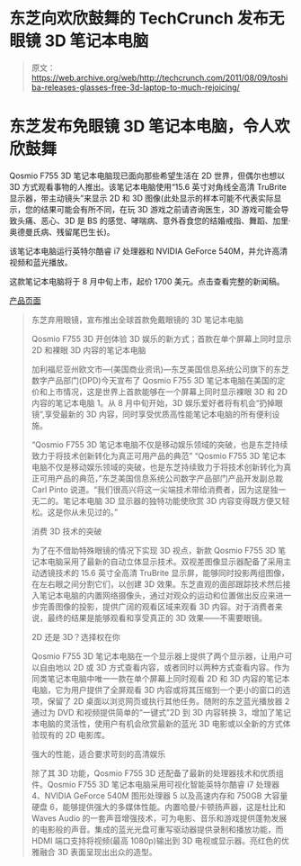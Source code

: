 # 东芝向欢欣鼓舞的 TechCrunch 发布无眼镜 3D 笔记本电脑

> 原文：<https://web.archive.org/web/http://techcrunch.com/2011/08/09/toshiba-releases-glasses-free-3d-laptop-to-much-rejoicing/>

# 东芝发布免眼镜 3D 笔记本电脑，令人欢欣鼓舞

Qosmio F755 3D 笔记本电脑现已面向那些希望生活在 2D 世界，但偶尔也想以 3D 方式观看事物的人推出。该笔记本电脑使用“15.6 英寸对角线全高清 TruBrite 显示器，带主动镜头”来显示 2D 和 3D 图像(此处显示的样本可能不代表实际显示，您的结果可能会有所不同，在玩 3D 游戏之前请咨询医生，3D 游戏可能会导致头痛、恶心、3D 是 BS 的感觉、哮喘病、意外吞食您的结婚戒指、舞蹈、加里·奥德曼氏病、残留尾巴生长)。

该笔记本电脑运行英特尔酷睿 i7 处理器和 NVIDIA GeForce 540M，并允许高清视频和蓝光播放。

这款笔记本电脑将于 8 月中旬上市，起价 1700 美元。点击查看完整的新闻稿。

[产品页面](https://web.archive.org/web/20230205045936/http://cts.businesswire.com/ct/CT?id=smartlink&url=http%3A%2F%2Ftoshibadirect.com%2F&esheet=6823997&lan=en-US&anchor=ToshibaDirect.com&index=2&md5=9ea2a33df7a724ecc4b8d83548f0dfe2)

> 东芝弃用眼镜，宣布推出全球首款免戴眼镜的 3D 笔记本电脑
> 
> Qosmio F755 3D 开创体验 3D 娱乐的新方式；首款在单个屏幕上同时显示 2D 和裸眼 3D 内容的笔记本电脑
> 
> 加利福尼亚州欧文市—(美国商业资讯)—东芝美国信息系统公司旗下的东芝数字产品部门(DPD)今天宣布了 Qosmio F755 3D 笔记本电脑在美国的定价和上市情况，这是世界上首款能够在一个屏幕上同时显示裸眼 3D 和 2D 内容的笔记本电脑 1。从 8 月中旬开始，3D 娱乐爱好者将有机会“扔掉眼镜”,享受最新的 3D 内容，同时享受优质高性能笔记本电脑的所有便利设施。
> 
> “Qosmio F755 3D 笔记本电脑不仅是移动娱乐领域的突破，也是东芝持续致力于将技术创新转化为真正可用产品的典范”
> “Qosmio F755 3D 笔记本电脑不仅是移动娱乐领域的突破，也是东芝持续致力于将技术创新转化为真正可用产品的典范，”东芝美国信息系统公司数字产品部门产品开发副总裁 Carl Pinto 说道。“我们很高兴将这一尖端技术带给消费者，因为这是独一无二的。笔记本电脑 3D 显示器的独特功能使欣赏 3D 内容变得既方便又轻松。这是你从未见过的。”
> 
> 消费 3D 技术的突破
> 
> 为了在不借助特殊眼镜的情况下实现 3D 视点，新款 Qosmio F755 3D 笔记本电脑采用了最新的自动立体显示技术。双视差图像显示器配备了采用主动透镜技术的 15.6 英寸全高清 TruBrite 显示屏，能够同时投影两组图像，在左右眼之间分割它们，以创建 3D 效果。东芝直观的面部跟踪技术然后接入笔记本电脑的内置网络摄像头，通过对观众的运动和位置做出反应来进一步完善图像的投影，提供广阔的观看区域来观看 3D 内容。对于消费者来说，最终的结果是能够观看和享受真正的 3D 效果——不需要眼镜。
> 
> 2D 还是 3D？选择权在你
> 
> Qosmio F755 3D 笔记本电脑在一个显示器上提供了两个显示器，让用户可以自由地以 2D 或 3D 方式查看内容，或者同时以两种方式查看内容。作为同类笔记本电脑中唯一一款在单个屏幕上同时观看 2D 和 3D 内容的笔记本电脑，它为用户提供了全屏观看 3D 内容或将其压缩到一个更小的窗口的选项，保留了 2D 桌面以浏览网页或执行其他任务。随附的东芝蓝光播放器 2 通过为 DVD 和视频提供简单的“一键式”2D 到 3D 内容转换 3，增加了笔记本电脑的灵活性，使用户有机会欣赏最新的蓝光 3D 电影或以全新的方式体验现有的 2D 电影库。
> 
> 强大的性能，适合要求苛刻的高清娱乐
> 
> 除了其 3D 功能，Qosmio F755 3D 还配备了最新的处理器技术和优质组件。Qosmio F755 3D 笔记本电脑采用可视化智能英特尔酷睿 i7 处理器 4、NVIDIA GeForce 540M 图形处理器 5 以及高速内存和 750GB 大容量硬盘 6，能够提供强大的多媒体性能。内置哈曼/卡顿扬声器，这是杜比和 Waves Audio 的一套声音增强技术，可为电影、音乐和游戏提供蓬勃发展的电影般的声音。集成的蓝光光盘可重写驱动器提供录制和播放功能，而 HDMI 端口支持将视频(最高 1080p)输出到 3D 电视或显示器。亮红色的优雅融合 3D 表面呈现出出众的造型。